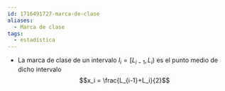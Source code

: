 ```yaml
---
id: 1716491727-marca-de-clase
aliases:
  - Marca de clase
tags:
  - estadística
---
```


- La marca de clase de un intervalo $I_i = [L_{i-1},L_i)$ es el punto medio de dicho intervalo
$$x_i = \frac{L_{i-1}+L_i}{2}$$
